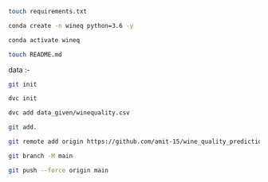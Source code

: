 ```bash
touch requirements.txt
```

```bash
conda create -n wineq python=3.6 -y
```

```bash
conda activate wineq
```

```bash
touch README.md
```

data :- 

```bash
git init
```

```bash
dvc init
```

```bash
dvc add data_given/winequality.csv
```

```bash
git add.
```

```bash
git remote add origin https://github.com/amit-15/wine_quality_prediction.git
```

```bash
git branch -M main
```

```bash
git push --force origin main
```